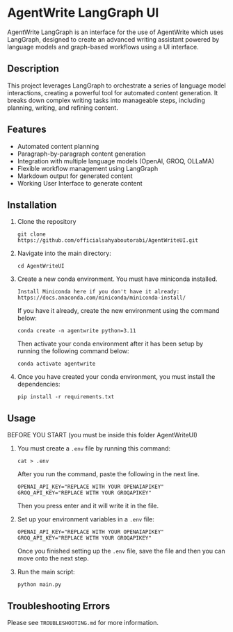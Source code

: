 # AgentWrite LangGraph UI

AgentWrite LangGraph is an interface for the use of AgentWrite which uses LangGraph, designed to create an advanced writing assistant powered by language models and graph-based workflows using a UI interface.

## Description

This project leverages LangGraph to orchestrate a series of language model interactions, creating a powerful tool for automated content generation. It breaks down complex writing tasks into manageable steps, including planning, writing, and refining content.

## Features

- Automated content planning
- Paragraph-by-paragraph content generation
- Integration with multiple language models (OpenAI, GROQ, OLLaMA)
- Flexible workflow management using LangGraph
- Markdown output for generated content
- Working User Interface to generate content


## Installation

1. Clone the repository
   ```
   git clone https://github.com/officialsahyaboutorabi/AgentWriteUI.git
   ```

2. Navigate into the main directory:
   ```
   cd AgentWriteUI
   ```

3. Create a new conda environment. You must have miniconda installed.
   ```
   Install Miniconda here if you don't have it already: https://docs.anaconda.com/miniconda/miniconda-install/
   ```

   If you have it already, create the new environment using the command below:

   ```
   conda create -n agentwrite python=3.11
   ```

   Then activate your conda environment after it has been setup by running the following command below:

   ```
   conda activate agentwrite
   ```


4. Once you have created your conda environment, you must install the dependencies:

   ```
   pip install -r requirements.txt
   ```



## Usage

BEFORE YOU START (you must be inside this folder AgentWriteUI)

1. You must create a `.env` file by running this command:
   ```
   cat > .env
   ```
   After you run the command, paste the following in the next line.
   ```
   OPENAI_API_KEY="REPLACE WITH YOUR OPENAIAPIKEY"
   GROQ_API_KEY="REPLACE WITH YOUR GROQAPIKEY"
   ```
   Then you press enter and it will write it in the file.

2. Set up your environment variables in a `.env` file:
   ```
   OPENAI_API_KEY="REPLACE WITH YOUR OPENAIAPIKEY"
   GROQ_API_KEY="REPLACE WITH YOUR GROQAPIKEY"
   ```
   Once you finished setting up the `.env` file, save the file and then you can move onto the next step.

3. Run the main script:
   ```
   python main.py
   ```

## Troubleshooting Errors

Please see `TROUBLESHOOTING.md` for more information.

